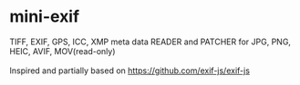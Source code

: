 # mini-exif
TIFF, EXIF, GPS, ICC, XMP meta data READER and PATCHER for JPG, PNG, HEIC, AVIF, MOV(read-only)<br><br>
Inspired and partially based on https://github.com/exif-js/exif-js

